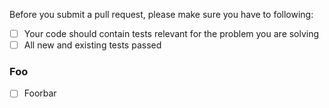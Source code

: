 Before you submit a pull request, please make sure you have to following:

- [ ] Your code should contain tests relevant for the problem you are solving
- [ ] All new and existing tests passed

### Foo
- [ ] Foorbar

